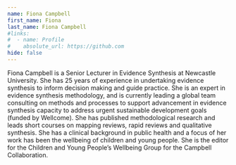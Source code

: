 ```yaml
---
name: Fiona Campbell
first_name: Fiona
last_name: Fiona Campbell
#links:
#  - name: Profile
#    absolute_url: https://github.com
hide: false
---
```


Fiona Campbell is a Senior Lecturer in Evidence Synthesis at Newcastle University.  She has 25 years of experience in undertaking evidence synthesis to inform decision making and guide practice.  She is an expert in evidence synthesis methodology, and is currently leading  a global team consulting on methods and processes to support advancement in evidence synthesis capacity to address urgent sustainable development goals (funded by Wellcome).  She has published methodological research and leads short courses on mapping reviews, rapid reviews and qualitative synthesis.  She has a clinical background in public health and a focus of her work has been the wellbeing of children and young people.  She is the editor for the Children and Young People’s Wellbeing Group for the Campbell Collaboration.